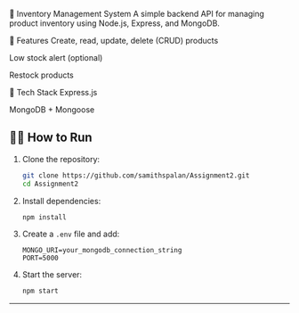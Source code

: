 🛒 Inventory Management System
A simple backend API for managing product inventory using Node.js, Express, and MongoDB.

🚀 Features
Create, read, update, delete (CRUD) products

Low stock alert (optional)

Restock products

🧱 Tech Stack
Express.js

MongoDB + Mongoose

## 🧑‍💻 How to Run

1. Clone the repository:

   ```bash
   git clone https://github.com/samithspalan/Assignment2.git
   cd Assignment2
   ```

2. Install dependencies:

   ```bash
   npm install
   ```

3. Create a `.env` file and add:

   ```
   MONGO_URI=your_mongodb_connection_string
   PORT=5000
   ```

4. Start the server:

   ```bash
   npm start
   ```

---


